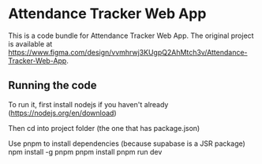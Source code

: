 
  # Attendance Tracker Web App

  This is a code bundle for Attendance Tracker Web App. The original project is available at https://www.figma.com/design/vvmhrwj3KUgpQ2AhMtch3v/Attendance-Tracker-Web-App.

  ## Running the code
  To run it, first install nodejs if you haven't already (https://nodejs.org/en/download)

  Then cd into project folder (the one that has package.json)

  Use pnpm to install dependencies (because supabase is a JSR package)
  npm install -g pnpm
  pnpm install 
  pnpm run dev
  
